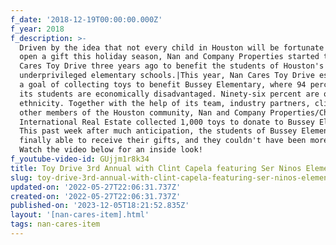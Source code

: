 ```yaml
---
f_date: '2018-12-19T00:00:00.000Z'
f_year: 2018
f_description: >-
  Driven by the idea that not every child in Houston will be fortunate enough to
  open a gift this holiday season, Nan and Company Properties started the Nan
  Cares Toy Drive three years ago to benefit the students of Houston's
  underprivileged elementary schools.|This year, Nan Cares Toy Drive established
  a goal of collecting toys to benefit Bussey Elementary, where 94 percent of
  its students are economically disadvantaged. Ninety-six percent are of Latino
  ethnicity. Together with the help of its team, industry partners, clients and
  other members of the Houston community, Nan and Company Properties/Christie's
  International Real Estate collected 1,000 toys to donate to Bussey Elementary!
  This past week after much anticipation, the students of Bussey Elementary were
  finally able to receive their gifts, and they couldn't have been more excited!
  Watch the video below for an inside look!
f_youtube-video-id: GUjjm1r8k34
title: Toy Drive 3rd Annual with Clint Capela featuring Ser Ninos Elementary
slug: toy-drive-3rd-annual-with-clint-capela-featuring-ser-ninos-elementary
updated-on: '2022-05-27T22:06:31.737Z'
created-on: '2022-05-27T22:06:31.737Z'
published-on: '2023-12-05T18:21:52.835Z'
layout: '[nan-cares-item].html'
tags: nan-cares-item
---
```



